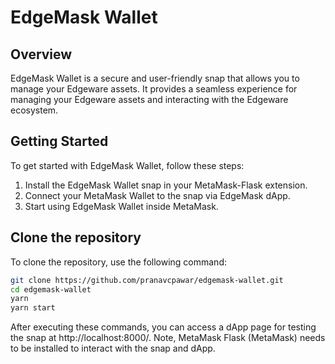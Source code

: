 # EdgeMask Wallet

## Overview

EdgeMask Wallet is a secure and user-friendly snap that allows you to manage your Edgeware assets. It provides a seamless experience for managing your Edgeware assets and interacting with the Edgeware ecosystem.

## Getting Started

To get started with EdgeMask Wallet, follow these steps:

1. Install the EdgeMask Wallet snap in your MetaMask-Flask extension.
2. Connect your MetaMask Wallet to the snap via EdgeMask dApp.
3. Start using EdgeMask Wallet inside MetaMask.

## Clone the repository

To clone the repository, use the following command:

```bash
git clone https://github.com/pranavcpawar/edgemask-wallet.git
cd edgemask-wallet
yarn
yarn start
```

After executing these commands, you can access a dApp page for testing the snap at http://localhost:8000/. Note, MetaMask Flask (MetaMask) needs to be installed to interact with the snap and dApp.
